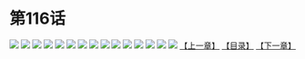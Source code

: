 # 第116话
![](https://s2.baozimh.com/scomic/yuekanshaonuyeqijun-chunquan/0/115-s8hi/1.jpg)
![](https://s2.baozimh.com/scomic/yuekanshaonuyeqijun-chunquan/0/115-s8hi/2.jpg)
![](https://s2.baozimh.com/scomic/yuekanshaonuyeqijun-chunquan/0/115-s8hi/3.jpg)
![](https://s2.baozimh.com/scomic/yuekanshaonuyeqijun-chunquan/0/115-s8hi/4.jpg)
![](https://s2.baozimh.com/scomic/yuekanshaonuyeqijun-chunquan/0/115-s8hi/5.jpg)
![](https://s2.baozimh.com/scomic/yuekanshaonuyeqijun-chunquan/0/115-s8hi/6.jpg)
![](https://s2.baozimh.com/scomic/yuekanshaonuyeqijun-chunquan/0/115-s8hi/7.jpg)
![](https://s2.baozimh.com/scomic/yuekanshaonuyeqijun-chunquan/0/115-s8hi/8.jpg)
![](https://s2.baozimh.com/scomic/yuekanshaonuyeqijun-chunquan/0/115-s8hi/9.jpg)
![](https://s2.baozimh.com/scomic/yuekanshaonuyeqijun-chunquan/0/115-s8hi/10.jpg)
![](https://s2.baozimh.com/scomic/yuekanshaonuyeqijun-chunquan/0/115-s8hi/11.jpg)
![](https://s2.baozimh.com/scomic/yuekanshaonuyeqijun-chunquan/0/115-s8hi/12.jpg)
![](https://s2.baozimh.com/scomic/yuekanshaonuyeqijun-chunquan/0/115-s8hi/13.jpg)
![](https://s2.baozimh.com/scomic/yuekanshaonuyeqijun-chunquan/0/115-s8hi/14.jpg)
![](https://s2.baozimh.com/scomic/yuekanshaonuyeqijun-chunquan/0/115-s8hi/15.jpg)
[【上一章】](./115.md)
[【目录】](./README.md)
[【下一章】](./117.md)

